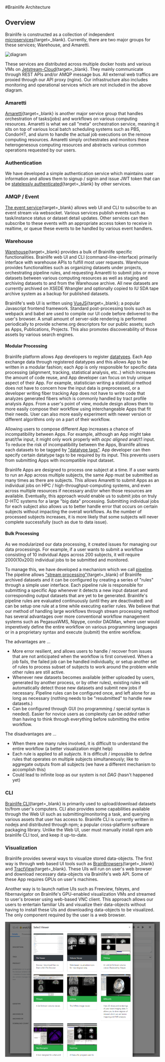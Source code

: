 #Brainlife Architecture

## Overview

Brainlife is constructed as a collection of independent [microservices](https://microservices.io/){target=_blank}. Currently, there are two major groups for these services; Warehouse, and Amaretti. 

![diagram](https://docs.google.com/drawings/d/e/2PACX-1vSbxpvxhckYT5rUJReexZdbaL4xZpMDiebDP-yQAxrcy1VwKCAHYQQTWE8mMQ4lBgQg9qpcZcZmaEr1/pub?w=960&amp;h=551)

These services are distributed across multiple docker hosts and various VMs on [Jetstream-Cloud](https://jetstream-cloud.org/){target=_blank}. They mainly communicate through REST APIs and/or AMQP message bus. All external web traffics are proxied through our API proxy (nginx). Our infrastructure also includes monitoring and operational services which are not included in the above diagram.

### Amaretti

[Amaretti](https://brainlife.github.io/amaretti/){target=_blank} is another major service group that handles orchestration of tasks(jobs) and workflows on various computing resources. Amaretti is what we call "meta" orchestration service, meaning it sits on top of various local batch scheduling systems such as PBS, CondorHT, and slurm to handle the actual job executions on the remove computing resources. Amaretti simply orchestrates and monitors these heterogenesous computing resources and abstracts various common operations requested by our users.

### Authentication

We have developed a simple authentication service which maintains user information and allows them to signup / signin and issue JWT token that can be [statelessly authenticated](https://www.jbspeakr.cc/purpose-jwt-stateless-authentication/){target=_blank} by other services.

### AMQP / Event

[The event service](https://github.com/soichih/event){target=_blank} allows web UI and CLI to subscribe to an event stream via websocket. Various services publish events such as task/instance status or dataset detail updates. Other services can then subscribe to these events with an appropriate access token to receive in realtime, or queue these events to be handled by various event handlers.

### Warehouse 

[Warehouse](https://github.com/brainlife/warehouse){target=_blank} provides a bulk of Brainlife specific functionalities. Brainlife web UI and CLI (command-line-interface) primarily interface with warehouse APIs to fulfill most user requests. Warehouse provides functionalities such as organizing datasets under projects, orchestrating pipeline rules, and requesting Amaretti to submit jobs or move datasets between various computing resources as well as staging and archiving datasets to and from the Warehouse archive. All new datasets are currently archived on XSEDE Wrangler and optionally copied to IU SDA tape archive system as a backup for published datasets.

Brainlife's web UI is written using [VueJS](https://vuejs.org/){target=_blank}; a popular Javascript frontend framework. Standard post-processing tools such as webpack and babel are used to compile our UI code before delivered to the user's browser. A small amount of server-side rendering is performed periodically to provide scheme.org descriptors for our public assets; such as Apps, Publications, Projects. This also promotes discoverability of those assets by various search engines.

#### Modular Processing

Brainlife platform allows App developers to register [datatypes](/docs/user/datatypes/). Each App exchange data through registered datatypes and this allows App to be written in a modular fashion; each App is only responsible for specific data processing (alignment, tracking, statistical analysis, etc..) which increases the amount of code reuse, and App developer can focus on truly unique aspect of their App. For example, statistician writing a statistical method does not have to concern how the input data is preprocessed, or a developer writing fiber tracking App does not have to write code that analyzes generated fibers which is commonly handled by tract profile analysis Apps. From a user's point of view, module design allows them to more easily compose their workflow using interchangeable Apps that fit their needs. User can also more easily experiment with newer version or different algorithms only on a part of their workflow.

Allowing users to compose different App increases a chance of incompatibility between Apps. For example, although an App might take anat/t1w input, it might only work properly with *acpc aligned* anat/t1 input. To reduce the risk of incompatibility between the Apps, Brainlife allows each datasets to be tagged by ["datatype tags"](/docs/user/datatypes/#datatype-tags). App developer can then specify certain datatype tags to be required by its input. This prevents users from submitting Apps with incompatible input dataset.

Brainlife Apps are designed to process one subject at a time. If a user wants to run an App across multiple subjects, the same App must be submitted as many times as there are subjects. This allows Amaretti to submit Apps as an individual jobs on HPC / high-throughput-computing systems, and even across multiple resources if necessary and/or when those resources are available. Eventually, this approach would enable us to submit jobs on truly D-HTC systems for a large "big data" processing. Submitting individual jobs for each subject also allows us to better handle error that occurs on certain subjects without impacting the overall workflows. As the number of processed subjects increases, it is more likely that some subjects will never complete successfully (such as due to data issue).

#### Bulk Processing

As we modularized our data processing, it created issues for managing our data processings. For example, if a user wants to submit a workflow consisting of 10 individual Apps across 200 subjects, it will require 2000(10x200) individual jobs to be submitted and monitored. 

To manage this, we have developed a mechanism which we call [pipeline](/docs/user/pipeline/). The pipeline allows ["stream processing"](https://medium.com/@gowthamy/big-data-battle-batch-processing-vs-stream-processing-5d94600d8103){target=_blank} of Brainlife archived datasets and it can be configured by creating a series of "rules" through a simple user interface. Each pipeline rule is responsible for submitting a specific App whenever it detects a new input dataset and corresponding output datasets that are yet to be generated. Brainlife's pipeline rules are evaluated continuously (until they are deactivated) and can be setup one rule at a time while executing earlier rules. We believe that our method of handling large workflows through stream processing method has several advantages over more conventional workflow management systems such as PegasusWMS, Nipype, condor DAGMan, where user would imperetively define the entire workflow on various programming languages or in a proprietary syntax and execute (submit) the entire workflow.

The advantages are ...

* More error resilient, and allows users to handle / recover from issues that are not anticipated when the workflow is first conveived. When a job fails, the failed job can be handled individually, or setup another set of rules to process subset of subjects to work around the problem while other rules are still active.
* Whenever new datasets becomes available (either uploaded by users, generated by another process, or by other rules), existing rules will automatically detect those new datasets and submit new jobs if necessary. Pipeline rules can be configured once, and left alone for as long as necessary (nothing needs to be "resubmitted" to handle new datasets.)
* Can be configured through GUI (no programming / special syntax is needed). Easier for novice users as complexity can be *added* rather than having to think through everything before submitting the entire workflow.

The disadvantages are ...

* When there are many rules involved, it is difficult to understand the entire workflow (a better visualization might help)
* Each rule is applied to all *subjects*. It is difficult / impossible to define rules that operates on multiple subjects simultaneously; like to aggregate outputs from all subjects (we have a different mechanism to accomplish this)
* Could lead to infinite loop as our system is not *DAG* (hasn't happened yet)

### CLI

[Brainlife CLI](https://github.com/brainlife/cli){target=_blank} is primarily used to upload/download datasets to/from user's computers. CLI also provides some capabilities available through the Web UI such as submitting/monitoring a task, and querying various assets that user has access to. Brainlife CLI is currently written in nodejs and distributed through npm; a popular cross-platform software packaging library. Unlike the Web UI, user must manually install npm anb brainlife CLI tool, and keep it up-to-date.

### Visualization

Brainlife provides several ways to visualize stored data-objects. The first way is through web based UI tools such as [BrainBrowsers](https://brainbrowser.cbrain.mcgill.ca/){target=_blank} and [TractView](https://github.com/brainlife/ui-tractview){target=_blank}. These UIs will run on user's web browser and download necessary data-objects via Brainlife's web API. Some of these App requires GPUs on user's machines.

Another way is to launch native UIs such as Freeview, fsleyes, and fibernavigator on Brainlife's GPU-enabled visualization VMs and streamed to user's browser using web-based VNC client.  This approach allows our users to entertain familiar UIs and visualize their data-objects without having to install these UIs and downloading data-objects to be visualized. The only component required by the user is a web browser. 

![viewers](../img/viewers.png)
